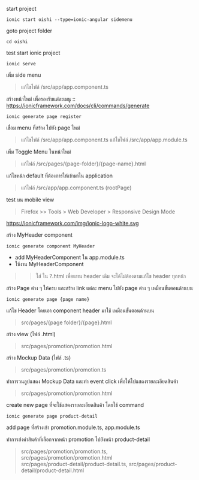start project
```
ionic start oishi --type=ionic-angular sidemenu
```

goto project folder
```
cd oishi
```

test start ionic project
```
ionic serve
```

เพิ่ม side menu
> แก้ไขไฟล์ /src/app/app.component.ts

สร้างหน้าใหม่ เพื่อรองรับแต่ละเมนู
:: https://ionicframework.com/docs/cli/commands/generate
```
ionic generate page register
```

เชื่อม menu ที่สร้าง ไปยัง page ใหม่
> แก้ไขไฟล์ /src/app/app.component.ts
> แก้ไขไฟล์ /src/app/app.module.ts

เพิ่ม Toggle Menu ในหน้าใหม่
> แก้ไฟล์ /src/pages/{page-folder}/{page-name}.html

แก้ไขหน้า default ที่ต้องการให้เข้ามาใน application
> แก้ไฟล์  /src/app/app.component.ts (rootPage)

test บน mobile view
> Firefox >> Tools > Web Developer > Responsive Design Mode

https://ionicframework.com/img/ionic-logo-white.svg

สร้าง MyHeader component

```
ionic generate component MyHeader
```
- add MyHeaderComponent ใน app.module.ts
- ใช้งาน MyHeaderComponent 
>> ใส่ <my-header></my-header> ใน ?.html เพื่อแทน header เดิม จะได้ไม่ต้องตามแก้ไข header ทุกหน้า

สร้าง Page ต่าง ๆ ให้ครบ และสร้าง link แต่ละ menu ไปยัง page ต่าง ๆ เหมือนขั้นตอนด้านบน
```
ionic generate page {page name}
```

แก้ไข Header โดยเอา component header มาใช้ เหมือนขั้นตอนด้านบน
> src/pages/{page folder}/{page}.html

สร้าง view (ไฟล์ .html)
> src/pages/promotion/promotion.html

สร้าง Mockup Data (ไฟล์ .ts)
> src/pages/promotion/promotion.ts

ทำการวนลูปแสดง Mockup Data และทำ event click เพื่อให้ไปแสดงรายละเอียดสินค้า
> src/pages/promotion/promotion.html

create new page ที่จะใช้แสดงรายละเอียดสินค้า โดยใช้ command 
```
ionic generate page product-detail
```

add page ที่สร้างเข้า promotion.module.ts, app.module.ts

ทำการส่งค่าสินค้าที่เลือกจากหน้า promotion ไปยังหน้า product-detail
> src/pages/promotion/promotion.ts, src/pages/promotion/promotion.html<br />
> src/pages/product-detail/product-detail.ts, src/pages/product-detail/product-detail.html
